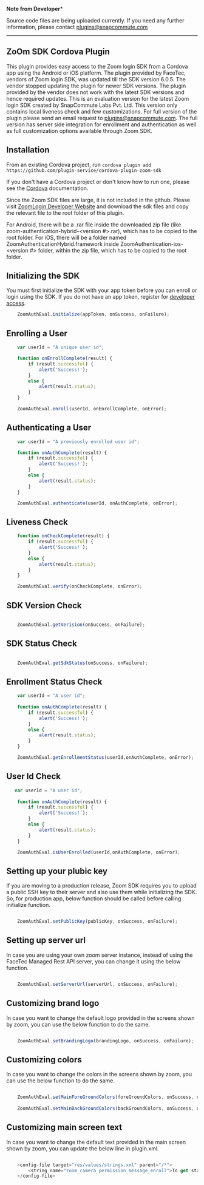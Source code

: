 **Note from Developer***

Source code files are being uploaded currently. If you need any further information, please contact plugins@snapcommute.com


*******


ZoOm SDK Cordova Plugin
-----------------------
This plugin provides easy access to the Zoom login SDK from a Cordova app using the Android or iOS platform. The plugin provided by FaceTec, vendors of Zoom login SDK, was updated till the SDK version 6.0.5. The vendor stopped updating the plugin for newer SDK versions. The plugin provided by the vendor does not work with the latest SDK versions and hence required updates. This is an evaluation version for the latest Zoom login SDK created by SnapCommute Labs Pvt. Ltd. This version only contains local liveness check and few customizations. For full version of the plugin please send an email request to plugins@snapcommute.com. The full version has server side integration for enrollment and authentication as well as full customization options available through Zoom SDK.

Installation
---------------
From an existing Cordova project, run `cordova plugin add https://github.com/plugin-service/cordova-plugin-zoom-sdk`

If you don't have a Cordova project or don't know how to run one, please see the [Cordova](https://cordova.apache.org/#getstarted) documentation.

Since the Zoom SDK files are large, it is not included in the github. Please visit [ZoomLogin Developer Website](https://dev.zoomlogin.com) and download the sdk files and copy the relevant file to the root folder of this plugin.

For Android, there will be a .rar file inside the downloaded zip file (like zoom-authentication-hybrid-<version #>.rar), which has to be copied to the root folder. For iOS, there will be a folder named ZoomAuthenticationHybrid.framework inside ZoomAuthentication-ios-<version #> folder, within the zip file, which has to be copied to the root folder.

Initializing the SDK
--------------------
You must first initialize the SDK with your app token before you can enroll or login using the SDK. If you do not have an app token, register for [developer access](https://dev.zoomlogin.com/).

```javascript
    ZoomAuthEval.initialize(appToken, onSuccess, onFailure);
```

Enrolling a User
----------------
```javascript
    var userId = "A unique user id";

    function onEnrollComplete(result) {
        if (result.successful) {
            alert('Success!');
        }
        else {
            alert(result.status);
        }
    }

    ZoomAuthEval.enroll(userId, onEnrollComplete, onError);
```


Authenticating a User
---------------------
```javascript
    var userId = "A previously enrolled user id";

    function onAuthComplete(result) {
        if (result.successful) {
            alert('Success!');
        }
        else {
            alert(result.status);
        }
    }

    ZoomAuthEval.authenticate(userId, onAuthComplete, onError);
```

Liveness Check
---------------------
```javascript
    function onCheckComplete(result) {
        if (result.successful) {
            alert('Success!');
        }
        else {
            alert(result.status);
        }
    }

    ZoomAuthEval.verify(onCheckComplete, onError);
```

SDK Version Check
---------------------
```javascript

    ZoomAuthEval.getVerision(onSuccess, onFailure);

```

SDK Status Check
---------------------
```javascript

    ZoomAuthEval.getSdkStatus(onSuccess, onFailure);

```

Enrollment Status Check
---------------------
```javascript
    var userId = "A user id";
  
    function onAuthComplete(result) {
        if (result.successful) {
            alert('Success!');
        }
        else {
            alert(result.status);
        }
    }

    ZoomAuthEval.getEnrollmentStatus(userId,onAuthComplete, onError);

```

User Id Check
---------------------
```javascript
   var userId = "A user id";
  
    function onAuthComplete(result) {
        if (result.successful) {
            alert('Success!');
        }
        else {
            alert(result.status);
        }
    }

    ZoomAuthEval.isUserEnrolled(userId,onAuthComplete, onError);
```

Setting up your plubic key
-------------------------------
If you are moving to a production release, Zoom SDK requires you to upload a public SSH key to their server and also use them while initializing the SDK. So, for production app, below function should be called before calling initialize function.

```javascript

    ZoomAuthEval.setPublicKey(publicKey, onSuccess, onFailure);

```

Setting up server url
-------------------------
In case you are using your own zoom server instance, instead of using the FaceTec Managed Rest API server, you can change it using the below function.

```javascript

    ZoomAuthEval.setServerUrl(serverUrl, onSuccess, onFailure);

```

Customizing brand logo
-------------------------
In case you want to change the default logo provided in the screens shown by zoom, you can use the below function to do the same.

```javascript

    ZoomAuthEval.setBrandingLogo(brandingLogo, onSuccess, onFailure);

```

Customizing colors
-------------------------
In case you want to change the colors in the screens shown by zoom, you can use the below function to do the same.

```javascript

    ZoomAuthEval.setMainForeGroundColors(foreGroundColors, onSuccess, onFailure);
    
    ZoomAuthEval.setMainBackGroundColors(backGroundColors, onSuccess, onFailure);

```

Customizing main screen text
-------------------------------
In case you want to change the default text provided in the main screen shown by zoom, you can update the below line in plugin.xml.

```javascript

    <config-file target="res/values/strings.xml" parent="/*">
        <string name="zoom_camera_permission_message_enroll">To get started with ZoOm,\nenable access to your selfie camera.        </string>
    </config-file> 

```
